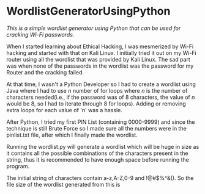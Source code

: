 # WordlistGeneratorUsingPython

*This is a simple wordlist generator using Python that can be used for cracking Wi-Fi passwords.*

When I started learning about Ethical Hacking, I was mesmerized by Wi-Fi hacking and started with that on Kali Linux. I initially tried it out on my Wi-Fi router using all the wordlist that was provided by Kali Linux. The sad part was when none of the passwords in the wordlist was the password for my Router and the cracking failed.

At that time, I wasn't a Python Developer so I had to create a wordlist using Java where I had to use *n* number of for loops where *n* is the number of characters needed(i.e., if the password was of 8 characters, the value of *n* would be 8, so I had to iterate through 8 for loops). Adding or removing extra loops for each value of 'n' was a hassle.

After Python, I tried my first PIN List (containing 0000-9999) and since the technique is still Brute Force so I made sure all the numbers were in the pinlist.txt file, after which I finally made the wordlist.

Running the wordlist.py will generate a wordlist which will be huge in size as it contains all the possible combinations of the characters present in the string, thus it is recommended to have enough space before running the program.


The initial string of characters contain a-z,A-Z,0-9 and !@#$%^&(). So the file size of the wordlist generated from this is
